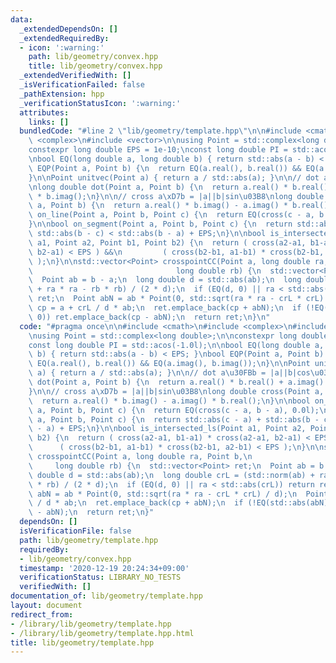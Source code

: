 ```yaml
---
data:
  _extendedDependsOn: []
  _extendedRequiredBy:
  - icon: ':warning:'
    path: lib/geometry/convex.hpp
    title: lib/geometry/convex.hpp
  _extendedVerifiedWith: []
  _isVerificationFailed: false
  _pathExtension: hpp
  _verificationStatusIcon: ':warning:'
  attributes:
    links: []
  bundledCode: "#line 2 \"lib/geometry/template.hpp\"\n\n#include <cmath>\n#include\
    \ <complex>\n#include <vector>\n\nusing Point = std::complex<long double>;\n\n\
    constexpr long double EPS = 1e-10;\nconst long double PI = std::acos(-1.0l);\n\
    \nbool EQ(long double a, long double b) { return std::abs(a - b) < EPS; }\nbool\
    \ EQP(Point a, Point b) {\n  return EQ(a.real(), b.real()) && EQ(a.imag(), b.imag());\n\
    }\n\nPoint unitvec(Point a) { return a / std::abs(a); }\n\n// dot a\u30FBb = |a||b|cos\u03B8\
    \nlong double dot(Point a, Point b) {\n  return a.real() * b.real() + a.imag()\
    \ * b.imag();\n}\n\n// cross a\xD7b = |a||b|sin\u03B8\nlong double cross(Point\
    \ a, Point b) {\n  return a.real() * b.imag() - a.imag() * b.real();\n}\n\nbool\
    \ on_line(Point a, Point b, Point c) {\n  return EQ(cross(c - a, b - a), 0.0l);\n\
    }\n\nbool on_segment(Point a, Point b, Point c) {\n  return std::abs(c - a) +\
    \ std::abs(b - c) < std::abs(b - a) + EPS;\n}\n\nbool is_intersected_ls(Point\
    \ a1, Point a2, Point b1, Point b2) {\n  return ( cross(a2-a1, b1-a1) * cross(a2-a1,\
    \ b2-a1) < EPS ) &&\n         ( cross(b2-b1, a1-b1) * cross(b2-b1, a2-b1) < EPS\
    \ );\n}\n\nstd::vector<Point> crosspointCC(Point a, long double ra, Point b,\n\
    \                                long double rb) {\n  std::vector<Point> ret;\n\
    \  Point ab = b - a;\n  long double d = std::abs(ab);\n  long double crL = (std::norm(ab)\
    \ + ra * ra - rb * rb) / (2 * d);\n  if (EQ(d, 0) || ra < std::abs(crL)) return\
    \ ret;\n  Point abN = ab * Point(0, std::sqrt(ra * ra - crL * crL) / d);\n  Point\
    \ cp = a + crL / d * ab;\n  ret.emplace_back(cp + abN);\n  if (!EQ(std::abs(abN),\
    \ 0)) ret.emplace_back(cp - abN);\n  return ret;\n}\n"
  code: "#pragma once\n\n#include <cmath>\n#include <complex>\n#include <vector>\n\
    \nusing Point = std::complex<long double>;\n\nconstexpr long double EPS = 1e-10;\n\
    const long double PI = std::acos(-1.0l);\n\nbool EQ(long double a, long double\
    \ b) { return std::abs(a - b) < EPS; }\nbool EQP(Point a, Point b) {\n  return\
    \ EQ(a.real(), b.real()) && EQ(a.imag(), b.imag());\n}\n\nPoint unitvec(Point\
    \ a) { return a / std::abs(a); }\n\n// dot a\u30FBb = |a||b|cos\u03B8\nlong double\
    \ dot(Point a, Point b) {\n  return a.real() * b.real() + a.imag() * b.imag();\n\
    }\n\n// cross a\xD7b = |a||b|sin\u03B8\nlong double cross(Point a, Point b) {\n\
    \  return a.real() * b.imag() - a.imag() * b.real();\n}\n\nbool on_line(Point\
    \ a, Point b, Point c) {\n  return EQ(cross(c - a, b - a), 0.0l);\n}\n\nbool on_segment(Point\
    \ a, Point b, Point c) {\n  return std::abs(c - a) + std::abs(b - c) < std::abs(b\
    \ - a) + EPS;\n}\n\nbool is_intersected_ls(Point a1, Point a2, Point b1, Point\
    \ b2) {\n  return ( cross(a2-a1, b1-a1) * cross(a2-a1, b2-a1) < EPS ) &&\n   \
    \      ( cross(b2-b1, a1-b1) * cross(b2-b1, a2-b1) < EPS );\n}\n\nstd::vector<Point>\
    \ crosspointCC(Point a, long double ra, Point b,\n                           \
    \     long double rb) {\n  std::vector<Point> ret;\n  Point ab = b - a;\n  long\
    \ double d = std::abs(ab);\n  long double crL = (std::norm(ab) + ra * ra - rb\
    \ * rb) / (2 * d);\n  if (EQ(d, 0) || ra < std::abs(crL)) return ret;\n  Point\
    \ abN = ab * Point(0, std::sqrt(ra * ra - crL * crL) / d);\n  Point cp = a + crL\
    \ / d * ab;\n  ret.emplace_back(cp + abN);\n  if (!EQ(std::abs(abN), 0)) ret.emplace_back(cp\
    \ - abN);\n  return ret;\n}"
  dependsOn: []
  isVerificationFile: false
  path: lib/geometry/template.hpp
  requiredBy:
  - lib/geometry/convex.hpp
  timestamp: '2020-12-19 20:24:34+09:00'
  verificationStatus: LIBRARY_NO_TESTS
  verifiedWith: []
documentation_of: lib/geometry/template.hpp
layout: document
redirect_from:
- /library/lib/geometry/template.hpp
- /library/lib/geometry/template.hpp.html
title: lib/geometry/template.hpp
---
```

